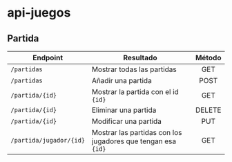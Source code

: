 # api-juegos
## Partida

| Endpoint                | Resultado                                                    | Método |
|-------------------------|--------------------------------------------------------------| :----: |
| `/partidas`             | Mostrar todas las partidas                                   |  GET   |
| `/partidas`             | Añadir una partida                                           |  POST  |
| `/partida/{id}`         | Mostrar la partida con el id `{id}`                          |  GET   |
| `/partida/{id}`         | Eliminar una partida                                         | DELETE |
| `/partida/{id}`         | Modificar una partida                                        |  PUT   |
| `/partida/jugador/{id}` | Mostrar las partidas con los jugadores que tengan esa `{id}` |  GET   |
